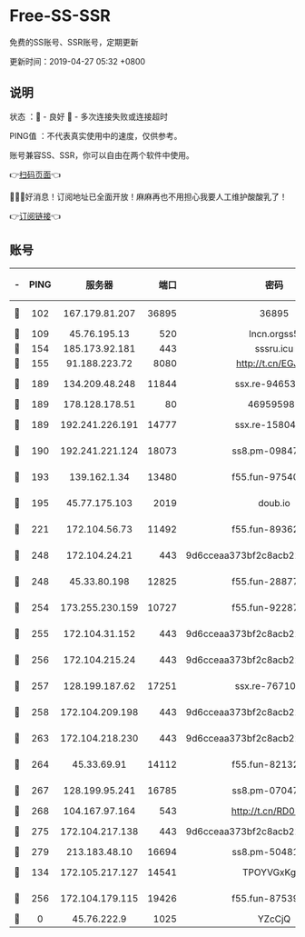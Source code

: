 # Free-SS-SSR

免费的SS账号、SSR账号，定期更新

更新时间：2019-04-27 05:32 +0800

## 说明

状态     ：🙂 - 良好 🙁 - 多次连接失败或连接超时

PING值   ：不代表真实使用中的速度，仅供参考。

账号兼容SS、SSR，你可以自由在两个软件中使用。

👉[扫码页面](https://liesauer.github.io/Free-SS-SSR/)👈

🎉🎉🎉好消息！订阅地址已全面开放！麻麻再也不用担心我要人工维护酸酸乳了！

👉[订阅链接](https://www.liesauer.net/yogurt/subscribe?ACCESS_TOKEN=DAYxR3mMaZAsaqUb)👈

## 账号

|-|PING|服务器|端口|密码|加密方式|区域|
|:----:|:----:|:-----:|-----:|:----:|:----:|:----:|
|🙂|102|167.179.81.207|36895|36895|aes-256-cfb|JP|
|🙂|109|45.76.195.13|520|lncn.orgss5|rc4|JP|
|🙂|154|185.173.92.181|443|sssru.icu|rc4-md5|RU|
|🙂|155|91.188.223.72|8080|http://t.cn/EGJIyrl|rc4-md5|RU|
|🙂|189|134.209.48.248|11844|ssx.re-94653207|aes-256-cfb|US|
|🙂|189|178.128.178.51|80|469595985|chacha20|US|
|🙂|189|192.241.226.191|14777|ssx.re-15804157|aes-256-cfb|US|
|🙂|190|192.241.221.124|18073|ss8.pm-09847750|aes-256-cfb|US|
|🙂|193|139.162.1.34|13480|f55.fun-97540163|aes-256-cfb|SG|
|🙂|195|45.77.175.103|2019|doub.io|aes-128-ctr|SG|
|🙂|221|172.104.56.73|11492|f55.fun-89362117|aes-256-cfb|SG|
|🙂|248|172.104.24.21|443|9d6cceaa373bf2c8acb22e60b6a58be6|aes-256-cfb|US|
|🙂|248|45.33.80.198|12825|f55.fun-28877106|aes-256-cfb|US|
|🙂|254|173.255.230.159|10727|f55.fun-92287038|aes-256-cfb|US|
|🙂|255|172.104.31.152|443|9d6cceaa373bf2c8acb22e60b6a58be6|aes-256-cfb|US|
|🙂|256|172.104.215.24|443|9d6cceaa373bf2c8acb22e60b6a58be6|aes-256-cfb|US|
|🙂|257|128.199.187.62|17251|ssx.re-76710195|aes-256-cfb|SG|
|🙂|258|172.104.209.198|443|9d6cceaa373bf2c8acb22e60b6a58be6|aes-256-cfb|US|
|🙂|263|172.104.218.230|443|9d6cceaa373bf2c8acb22e60b6a58be6|aes-256-cfb|US|
|🙂|264|45.33.69.91|14112|f55.fun-82132228|aes-256-cfb|US|
|🙂|267|128.199.95.241|16785|ss8.pm-07047085|aes-256-cfb|SG|
|🙂|268|104.167.97.164|543|http://t.cn/RD0D7sx|rc4-md5|CA|
|🙂|275|172.104.217.138|443|9d6cceaa373bf2c8acb22e60b6a58be6|aes-256-cfb|US|
|🙂|279|213.183.48.10|16694|ss8.pm-50481530|rc4-md5|RU|
|🙂|134|172.105.217.127|14541|TPOYVGxKglpi|aes-256-cfb|JP|
|🙂|256|172.104.179.115|19426|f55.fun-87539428|aes-256-cfb|SG|
|🙁|0|45.76.222.9|1025|YZcCjQ|rc4-md5|JP|
